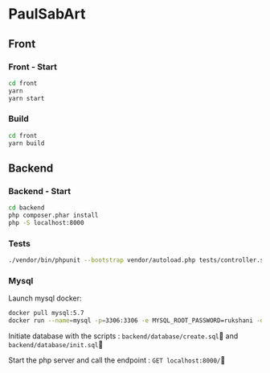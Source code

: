 # PaulSabArt

## Front

### Front - Start

```bash
cd front
yarn
yarn start
```

### Build

```bash
cd front
yarn build
```

## Backend

### Backend - Start

```bash
cd backend
php composer.phar install
php -S localhost:8000
```

### Tests

```bash
./vendor/bin/phpunit --bootstrap vendor/autoload.php tests/controller.spec.php
```

### Mysql

Launch mysql docker:

```bash
docker pull mysql:5.7
docker run --name=mysql -p=3306:3306 -e MYSQL_ROOT_PASSWORD=rukshani -d mysql:5.7
```

Initiate database with the scripts : `backend/database/create.sql` and `backend/database/init.sql`

Start the php server and call the endpoint : `GET localhost:8000/`
